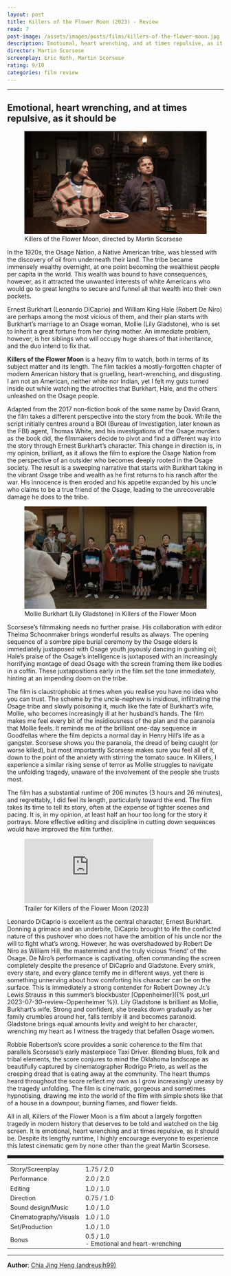 ```yaml
---
layout: post
title: Killers of the Flower Moon (2023) - Review
read: 7
post-image: /assets/images/posts/films/killers-of-the-flower-moon.jpg
description: Emotional, heart wrenching, and at times repulsive, as it should be
director: Martin Scorsese
screenplay: Eric Roth, Martin Scorsese
rating: 9/10
categories: film review
---
```


---

## Emotional, heart wrenching, and at times repulsive, as it should be

<figure class="film">
  <img src="/assets/images/posts/films/killers-of-the-flower-moon.jpg" alt="Killers of the Flower Moon movie still">
  <figcaption><i class="fa-solid fa-film"></i> Killers of the Flower Moon, directed by Martin Scorsese</figcaption>
</figure>

In the 1920s, the Osage Nation, a Native American tribe, was blessed with the discovery of oil from underneath their land. The tribe became immensely wealthy overnight, at one point becoming the wealthiest people per capita in the world. This wealth was bound to have consequences, however, as it attracted the unwanted interests of white Americans who would go to great lengths to secure and funnel all that wealth into their own pockets.

Ernest Burkhart (Leonardo DiCaprio) and William King Hale (Robert De Niro) are perhaps among the most vicious of them, and their plan starts with Burkhart’s marriage to an Osage woman, Mollie (Lily Gladstone), who is set to inherit a great fortune from her dying mother. An immediate problem, however, is her siblings who will occupy huge shares of that inheritance, and the duo intend to fix that.

**Killers of the Flower Moon** is a heavy film to watch, both in terms of its subject matter and its length. The film tackles a mostly-forgotten chapter of modern American history that is gruelling, heart-wrenching, and disgusting. I am not an American, neither white nor Indian, yet I felt my guts turned inside out while watching the atrocities that Burkhart, Hale, and the others unleashed on the Osage people.

Adapted from the 2017 non-fiction book of the same name by David Grann, the film takes a different perspective into the story from the book. While the script initially centres around a BOI (Bureau of Investigation, later known as the FBI) agent, Thomas White, and his investigations of the Osage murders as the book did, the filmmakers decide to pivot and find a different way into the story through Ernest Burkhart’s character. This change in direction is, in my opinion, brilliant, as it allows the film to explore the Osage Nation from the perspective of an outsider who becomes deeply rooted in the Osage society. The result is a sweeping narrative that starts with Burkhart taking in the vibrant Osage tribe and wealth as he first returns to his ranch after the war. His innocence is then eroded and his appetite expanded by his uncle who claims to be a true friend of the Osage, leading to the unrecoverable damage he does to the tribe.


<figure class="film">
  <img src="/assets/images/posts/films/killers-of-the-flower-moon_2.jpg" alt="Killers of the Flower Moon movie still">
  <figcaption><i class="fa-solid fa-film"></i> Mollie Burkhart (Lily Gladstone) in Killers of the Flower Moon</figcaption>
</figure>

Scorsese’s filmmaking needs no further praise. His collaboration with editor Thelma Schoonmaker brings wonderful results as always. The opening sequence of a sombre pipe burial ceremony by the Osage elders is immediately juxtaposed with Osage youth joyously dancing in gushing oil; Hale’s praise of the Osage’s intelligence is juxtaposed with an increasingly horrifying montage of dead Osage with the screen framing them like bodies in a coffin. These juxtapositions early in the film set the tone immediately, hinting at an impending doom on the tribe. 

The film is claustrophobic at times when you realise you have no idea who you can trust. The scheme by the uncle-nephew is insidious, infiltrating the Osage tribe and slowly poisoning it, much like the fate of Burkhart’s wife, Mollie, who becomes increasingly ill at her husband’s hands. The film makes me feel every bit of the insidiousness of the plan and the paranoia that Mollie feels. It reminds me of the brilliant one-day sequence in Goodfellas where the film depicts a normal day in Henry Hill’s life as a gangster. Scorsese shows you the paranoia, the dread of being caught (or worse killed), but most importantly Scorsese makes sure you feel all of it, down to the point of the anxiety with stirring the tomato sauce. In Killers, I experience a similar rising sense of terror as Mollie struggles to navigate the unfolding tragedy, unaware of the involvement of the people she trusts most.

The film has a substantial runtime of 206 minutes (3 hours and 26 minutes), and regrettably, I did feel its length, particularly toward the end. The film takes its time to tell its story, often at the expense of tighter scenes and pacing. It is, in my opinion, at least half an hour too long for the story it portrays. More effective editing and discipline in cutting down sequences would have improved the film further. 

<div class="film-trailer">
<figure>
  <iframe src="https://www.youtube.com/embed/EP34Yoxs3FQ" title="YouTube video player" frameborder="0" allow="accelerometer; autoplay; clipboard-write; encrypted-media; gyroscope; picture-in-picture; web-share" allowfullscreen></iframe>
  <figcaption><i class="fa-brands fa-youtube"></i> Trailer for Killers of the Flower Moon (2023)</figcaption>
</figure>
</div>

Leonardo DiCaprio is excellent as the central character, Ernest Burkhart. Donning a grimace and an underbite, DiCaprio brought to life the conflicted nature of this pushover who does not have the ambition of his uncle nor the will to fight what’s wrong. However, he was overshadowed by Robert De Niro as William Hill, the mastermind and the truly vicious ‘friend’ of the Osage. De Niro’s performance is captivating, often commanding the screen completely despite the presence of DiCaprio and Gladstone. Every smirk, every stare, and every glance terrify me in different ways, yet there is something unnerving about how comforting his character can be on the surface. This is immediately a strong contender for Robert Downey Jr.’s Lewis Strauss in this summer’s blockbuster [Oppenheimer]({% post_url 2023-07-30-review-Oppenheimer %}). Lily Gladstone is brilliant as Mollie, Burkhart’s wife. Strong and confident, she breaks down gradually as her family crumbles around her, falls terribly ill and becomes paranoid. Gladstone brings equal amounts levity and weight to her character, wrenching my heart as I witness the tragedy that befallen Osage women.

Robbie Robertson’s score provides a sonic coherence to the film that parallels Scorsese’s early masterpiece Taxi Driver. Blending blues, folk and tribal elements, the score conjures to mind the Oklahoma landscape as beautifully captured by cinematographer Rodrigo Prieto, as well as the creeping dread that is eating away at the community. The heart thumps heard throughout the score reflect my own as I grow increasingly uneasy by the tragedy unfolding. The film is cinematic, gorgeous and sometimes hypnotising, drawing me into the world of the film with simple shots like that of a house in a downpour, burning flames, and flower fields.

All in all, Killers of the Flower Moon is a film about a largely forgotten tragedy in modern history that deserves to be told and watched on the big screen. It is emotional, heart wrenching and at times repulsive, as it should be. Despite its lengthy runtime, I highly encourage everyone to experience this latest cinematic gem by none other than the great Martin Scorsese.


<hr style="border-style: dashed">

<table class="table table-sm table-striped table-hover">
  <colgroup>
    <col style="width: 30%;">
    <col style="width: 70%;">
  </colgroup>

  <tbody>
    <tr>
      <td>Story/Screenplay</td>
      <td>1.75 / 2.0</td>
    </tr>
    <tr>
      <td>Performance</td>
      <td>2.0 / 2.0</td>
    </tr>
    <tr>
      <td>Editing</td>
      <td>1.0 / 1.0</td>
    </tr>
    <tr>
      <td>Direction</td>
      <td>0.75 / 1.0</td>
    </tr>
    <tr>
      <td>Sound design/Music</td>
      <td>1.0 / 1.0</td>
    </tr>
    <tr>
      <td>Cinematography/Visuals</td>
      <td>1.0 / 1.0</td>
    </tr>
    <tr>
      <td>Set/Production</td>
      <td>1.0 / 1.0</td>
    </tr>
    <tr>
      <td>Bonus</td>
      <td>0.5 / 1.0<br/>- Emotional and heart-wrenching</td>
    </tr>
  </tbody>
</table>

---

**Author**: <a href="https://github.com/andreusjh99" target="_blank">Chia Jing Heng (andreusjh99)</a>